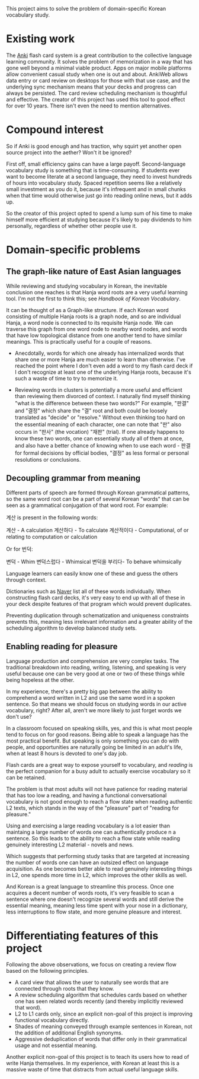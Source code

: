 This project aims to solve the problem of domain-specific Korean vocabulary study.
# Existing work
The [Anki](https://apps.ankiweb.net/) flash card system is a great contribution to the
collective language learning community. It solves the problem of memorization in a 
way that has gone well beyond a minimal viable product. Apps on major mobile platforms
allow convenient casual study when one is out and about. AnkiWeb allows data entry or
card review on desktops for those with that use case, and the underlying sync mechanism
means that your decks and progress can always be persisted. The card review scheduling 
mechanism is thoughtful and effective. The creator of this project has used this tool 
to good effect for over 10 years. There isn't even the need to mention alternatives.

# Compound interest
So if Anki is good enough and has traction, why squirt yet another open source project into
the aether? Won't it be ignored?

First off, small efficiency gains can have a large payoff. Second-language vocabulary study
is something that is time-consuming. If students ever want to become literate at a second language,
they need to invest hundreds of hours into vocabulary study. Spaced repetition seems like
a relatively small investment as you do it, because it's infrequent and in small chunks when
that time would otherwise just go into reading online news, but it adds up.

So the creator of this project opted to spend a lump sum of his time to make himself more efficient
at studying because it's likely to pay dividends to him personally, regardless of whether other
people use it.

# Domain-specific problems

## The graph-like nature of East Asian languages
While reviewing and studying vocabulary in Korean, the inevitable conclusion one reaches is that
Hanja word roots are a very useful learning tool. I'm not the first to think this; see 
*Handbook of Korean Vocabulary*.

It can be thought of as a Graph-like structure. If each Korean word consisting of multiple Hanja
roots is a graph node, and so are individual Hanja, a word node is connected to its requisite
Hanja node. We can traverse this graph from one word node to nearby word nodes, and words that
have low topological distance from one another tend to have similar meanings. This is practically
useful for a couple of reasons.

* Anecdotally, words for which one already has internalized words that share one or more Hanja are 
  much easier to learn than otherwise. I've reached the point where I don't even add a word to 
  my flash card deck if I don't recognize at least one of the underlying Hanja roots, because 
  it's such a waste of time to try to memorize it.

* Reviewing words in clusters is potentially a more useful and efficient than reviewing them divorced 
  of context. I naturally find myself thinking "what is the difference between these two words?" 
  For example, "판결" and "결정" which share the "결" root and both could be loosely translated as 
  "decide" or "resolve." Without even thinking too hard on the essential meaning of each character, 
  one can note that "판" also occurs in "판사" (the vocation) "재판" (trial). If one already happens 
  to know these two words, one can essentially study all of them at once, and also have a better 
  chance of knowing when to use each word - 판결 for formal decisions by official bodies, "결정" as 
  less formal or personal resolutions or conclusions.

## Decoupling grammar from meaning
Different parts of speech are formed through Korean grammatical patterns, so the same word root can
be a part of several Korean "words" that can be seen as a grammatical conjugation of that word root.
For example:

계산 is present in the following words:

계산 - A calculation
계산하다 - To calculate
계산적이다 - Computational, of or relating to computation or calculation

Or for 번덕:

변덕 - Whim
변덕스럽다 - Whimsical
변덕을 부리다- To behave whimsically

Language learners can easily know one of these and guess the others through context.

Dictionaries such as [Naver](https://endic.naver.com) list all of these words individually. When 
constructing flash card decks, it's very easy to end up with all of these in your deck despite
features of that program which would prevent duplicates.

Preventing duplication through schematization and uniqueness constraints prevents this, meaning less
irrelevant information and a greater ability of the scheduling algorithm to develop balanced study sets.

## Enabling reading for pleasure
Language production and comprehension are very complex tasks. The traditional breakdown into reading,
writing, listening, and  speaking is very useful because one can be very good at one or two of these things
while being hopeless at the other.

In my experience, there's a pretty big gap between the ability to comprehend a word written in L2 and
use the same word in a spoken sentence. So that means we should focus on studying words in our active
vocabulary, right? After all, aren't we more likely to just forget words we don't use?

In a classroom focused on speaking skills, yes, and this is what most people tend to focus on for good
reasons. Being able to speak a language has the most practical benefit. But speaking is only 
something you can do with people, and opportunities are naturally going be limited in an adult's life,
when at least 8 hours is devoted to one's day job.

Flash cards are a great way to expose yourself to vocabulary, and *reading* is the perfect companion for
a busy adult to actually exercise vocabulary so it can be retained.

The problem is that most adults will not have patience for reading material that has too low a reading,
and having a functional conversational vocabulary is not good enough to reach a flow state when reading
authentic L2 texts, which stands in the way of the "pleasure" part of "reading for pleasure." 

Using and exercising a large reading vocabulary is a lot easier than maintaing a large number of words
one can authentically produce  n a sentence. So this leads to the ability to reach a flow state while
reading genuinely interesting L2 material - novels and news.

Which suggests that performing study tasks that are targeted at increasing the number of words one can 
have an outsized effect on language acquisition. As one becomes better able to read genuinely interesting
things in L2, one spends more time in L2, which improves the other skills as well.

And Korean is a great language to streamline this process. Once one acquires a decent number of words roots,
it's very feasible to scan a sentence where one doesn't recognize several words and still derive the
essential meaning, meaning less time spent with your nose in a dictionary, less interruptions to flow state,
and more genuine pleasure and interest.

# Differentiating features of this project
Following the above observations, we focus on creating a review flow based on the following principles.

* A card view that allows the user to naturally see words that are connected through roots that they know.
* A review scheduling algorithm that schedules cards based on whether one has seen related words recently 
  (and thereby implicitly reviewed that word).
* L2 to L1 cards only, since an explicit non-goal of this project is improving functional vocabulary
  directly.
* Shades of meaning conveyed through example sentences in Korean, not the addition of additional English 
  synonyms.
* Aggressive deduplication of words that differ only in their grammatical usage and not essential meaning.


Another explicit non-goal of this project is to teach its users how to read of write Hanja themselves. In
my experience, with Korean at least this is a massive waste of time that distracts from actual useful
language skills.
